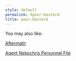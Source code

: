 ```yaml
---
style: default
permalink: Xpoor-bastard
title: poor-bastard
---
```

You may also like:

[Aftermath](http://scp-wiki.net/aftermath)

[Agent Nekochris Personnel File](http://scp-wiki.net/agent-nekochris-personnel-file)
